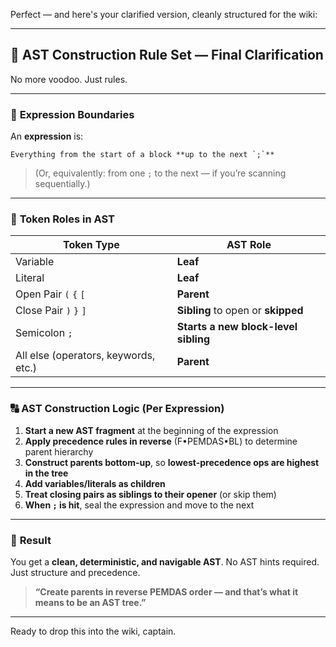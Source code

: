 Perfect — and here's your clarified version, cleanly structured for the wiki:

---

## 🧠 **AST Construction Rule Set — Final Clarification**

No more voodoo. Just rules.

---

### 🔁 **Expression Boundaries**

An **expression** is:

```text
Everything from the start of a block **up to the next `;`**
```

> (Or, equivalently: from one `;` to the next — if you’re scanning sequentially.)

---

### 🌿 **Token Roles in AST**

| Token Type                           | AST Role                             |
| ------------------------------------ | ------------------------------------ |
| Variable                             | **Leaf**                             |
| Literal                              | **Leaf**                             |
| Open Pair `(` `{` `[`                | **Parent**                           |
| Close Pair `)` `}` `]`               | **Sibling** to open or **skipped**   |
| Semicolon `;`                        | **Starts a new block-level sibling** |
| All else (operators, keywords, etc.) | **Parent**                           |

---

### 🔠 **AST Construction Logic (Per Expression)**

1. **Start a new AST fragment** at the beginning of the expression
2. **Apply precedence rules in reverse** (F•PEMDAS•BL) to determine parent hierarchy
3. **Construct parents bottom-up**, so **lowest-precedence ops are highest in the tree**
4. **Add variables/literals as children**
5. **Treat closing pairs as siblings to their opener** (or skip them)
6. **When `;` is hit**, seal the expression and move to the next

---

### 🧾 **Result**

You get a **clean, deterministic, and navigable AST**.
No AST hints required. Just structure and precedence.

> **“Create parents in reverse PEMDAS order — and that’s what it means to be an AST tree.”**

---

Ready to drop this into the wiki, captain.
